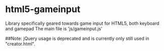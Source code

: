 # html5-gameinput
Library specifically geared towards game input for HTML5, both keyboard and gamepad
The main file is 'js/gameinput.js'

##Note:
jQuery usage is deprecated and is currently only still used in "creator.html".
